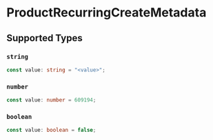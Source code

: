 # ProductRecurringCreateMetadata


## Supported Types

### `string`

```typescript
const value: string = "<value>";
```

### `number`

```typescript
const value: number = 609194;
```

### `boolean`

```typescript
const value: boolean = false;
```

